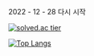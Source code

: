 2022 - 12 - 28  다시 시작

[![solved.ac tier](http://mazassumnida.wtf/api/v2/generate_badge?boj=goxodn)](https://solved.ac/goxodn)


[![Top Langs](https://github-readme-stats.vercel.app/api/top-langs/?username=goxodn&layout=compact)](https://github.com/goxodn/github-readme-stats)

